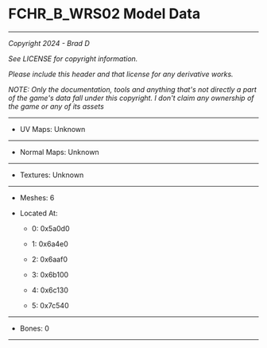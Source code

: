 # FCHR_B_WRS02 Model Data

---

*Copyright 2024 - Brad D*

*See LICENSE for copyright information.*

*Please include this header and that license for any derivative works.*

*NOTE: Only the documentation, tools and anything that's not directly a part of the game's data fall under this copyright. I don't claim any ownership of the game or any of its assets*

---


* UV Maps: Unknown

---

* Normal Maps: Unknown

---

* Textures: Unknown

---

* Meshes: 6

* Located At:

  * 0: 0x5a0d0

  * 1: 0x6a4e0

  * 2: 0x6aaf0

  * 3: 0x6b100

  * 4: 0x6c130

  * 5: 0x7c540

---

* Bones: 0

---

